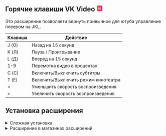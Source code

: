 <div>
  <h2>Горячие клавиши VK Video <img src="public/images/icons/icon-32.png" width="20px"></h2>
  <p>Это расширение позволяети вернуть привычное для ютуба управление плеером на JKL.
</div>

| Клавиша | Действие                             |
|---------|--------------------------------------|
| J (О)   | Назад на 15 секунд                   |
| K (Л)   | Пауза / Проигрывание                 |
| L (Д)   | Вперед на 15 секунд                  |
| 1-9     | Перемотка видео в процентах          |
| C (С)   | Включить/Выключить субтитры          |
| T (Е)   | Включить/Выключить режим кинотеатра  |
| \<      | Уменьшить скорость воспроизведения   |
| \>      | Увеличить скорость воспроизведения   |

<div>
<h2>Установка расширения</h2>

<details>
<summary>Cложная установка</summary>

1. Открыть страницу (chrome://extensions)
2. Включить режим разработчика (правый верхний угол)
3. Загрузить распакованное расширение (левый верхний угол)

</details>

<details>
<summary>Расширение в магазинах расширений</summary> 

1. https://vk.cc/cKRyjf

</details>
</div>
